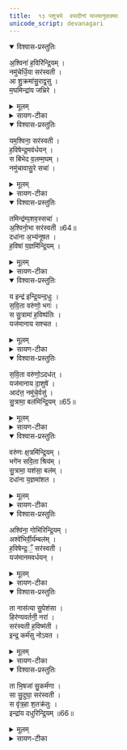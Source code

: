 ```yaml
---
title:  १३ पशुत्रये  वपादीनां याज्यानुवाक्याः
unicode_script: devanagari
---
```


<details open><summary>विश्वास-प्रस्तुतिः</summary>

अ॒श्विना॑ ह॒विरि॑न्द्रि॒यम् ।  
नमु॑चेर्धि॒या सर॑स्वती ।     
आ शु॒क्रमा॑सु॒राद्व॒सु ।  
म॒घमिन्द्रा॑य जभ्रिरे ।  
</details>

<details><summary>मूलम्</summary>

अ॒श्विना॑ ह॒विरि॑न्द्रि॒यम् ।  
नमु॑चेर्धि॒या सर॑स्वती ।     
आ शु॒क्रमा॑सु॒राद्व॒सु ।  
म॒घमिन्द्रा॑य जभ्रिरे ।  
</details>

<details><summary>सायण-टीका</summary>

(SB) 1द्वादशे प्रयाजयाज्या आप्रियोऽभिहिताः । त्रयोदशे वपादीनां याज्यानुवाक्या उच्यन्ते - त्रिपशुके वपापुरोडाशहविर्यागानां पुरोनुवाक्यास्ता एव याज्याः । तत्र तिसृणां वपानां तिस्र ऋचः तासां चैकैका कस्यांचिद्वपायां पूरोनुवाक्या कस्यांचिद्याज्येत्येवं द्विरूपा । तत्र प्रथमायां पुरोनुवाक्यां तृतीयायां याज्यामृचमाह - यावेतावश्विनौ, या च सरस्वती ते त्रयो मिलित्वा धिया स्वबुद्ध्या इन्द्रार्थं नमुचिनाम्नोऽसुरात् हविराजभ्रिरे आहृतवन्तः । कीदृशं हविः? इन्द्रियं इन्द्रियवधर्कं शुक्रं निर्मलं वसु निवासकारणं मघं महनीयम् ॥
</details>

<details open><summary>विश्वास-प्रस्तुतिः</summary>

यम॒श्विना॒ सर॑स्वती ।  
ह॒विषेन्द्र॒मव॑र्धयन् ।    
स बि॑भेद व॒लम्म॒घम् ।  
नमु॑चावासु॒रे सचा॑ ।  
</details>

<details><summary>मूलम्</summary>

यम॒श्विना॒ सर॑स्वती ।  
ह॒विषेन्द्र॒मव॑र्धयन् ।    
स बि॑भेद व॒लम्म॒घम् ।  
नमु॑चावासु॒रे सचा॑ ।  
</details>

<details><summary>सायण-टीका</summary>

2अथ प्रथमायां याज्यां द्वितीयस्यां पुरोनुवाक्यामृचमाह - अश्विनावुभौ सरस्वती चेत्येते त्रयो हविषा यमिन्द्रमवर्धयन् सोऽयमिन्द्रः नमुचिनाम्नि आसुरे सचा संबद्धं मघं महनीयं वलं बलनामानमसुरं बिभेद विदारितवान् ॥
</details>

<details open><summary>विश्वास-प्रस्तुतिः</summary>

तमिन्द्र॑म्प॒शव॒स्सचा॑ ।  
अ॒श्विनो॒भा सर॑स्वती ॥64॥  
दधा॑ना अ॒भ्य॑नूषत ।  
ह॒विषा॑ य॒ज्ञमि॑न्द्रि॒यम् ।  
</details>

<details><summary>मूलम्</summary>

तमिन्द्र॑म्प॒शव॒स्सचा॑ ।  
अ॒श्विनो॒भा सर॑स्वती ॥64॥  
दधा॑ना अ॒भ्य॑नूषत ।  
ह॒विषा॑ य॒ज्ञमि॑न्द्रि॒यम् ।  
</details>

<details><summary>सायण-टीका</summary>

3अथ द्वितीयस्यां याज्यां तृतीयस्यां पुरोनुवाक्यामाह - छागमेषर्षभा य एते पशवः, यावुभावश्विनौ, या च सरस्वती ते सर्वे सचा परस्परं संबद्धाः इन्द्रियं इन्द्वियवृद्धिहेतुं यज्ञं हविषा दधानाः तमिन्द्रमभ्यनूषत ॥
</details>

<details open><summary>विश्वास-प्रस्तुतिः</summary>

य इन्द्र॑ इन्द्रि॒यन्द॒धुः ।  
स॒वि॒ता वरु॑णो॒ भगः॑ ।  
स सु॒त्रामा॑ ह॒विष्प॑तिः ।  
यज॑मानाय सश्चत ।  
</details>

<details><summary>मूलम्</summary>

य इन्द्र॑ इन्द्रि॒यन्द॒धुः ।  
स॒वि॒ता वरु॑णो॒ भगः॑ ।  
स सु॒त्रामा॑ ह॒विष्प॑तिः ।  
यज॑मानाय सश्चत ।  
</details>

<details><summary>सायण-टीका</summary>

4अथ त्रिषु पुरोडाशेषु पूर्ववत्तिस्र ऋच आम्नाताः । तत्र प्रथमस्य पुरोडाशस्य पुरोनुवाक्यां तृतीयस्य याज्यामृचमाह - इन्द्रसवितृवरुणाः पुरोडाशदेवता भगोऽपि तत्सहचारी कश्चित् । ये यस्मिन् इन्द्रे सवितृवरुणभगा इन्द्रियं दधुः संपादितवन्तः सोऽयमिन्द्रः सुत्रामा सुष्ठु रक्षकः हविष्पतिः हविषां पालकः यजमानार्थं सश्चत संवृद्धोऽभूत् ॥
</details>

<details open><summary>विश्वास-प्रस्तुतिः</summary>

स॒वि॒ता वरु॑णो॒ऽदध॑त् ।  
यज॑मानाय दा॒शुषे॑ ।  
आद॑त्त॒ नमु॑चे॒र्वसु॑ ।  
सु॒त्रामा॒ बल॑मिन्द्रि॒यम् ॥65॥  
</details>

<details><summary>मूलम्</summary>

स॒वि॒ता वरु॑णो॒ऽदध॑त् ।  
यज॑मानाय दा॒शुषे॑ ।  
आद॑त्त॒ नमु॑चे॒र्वसु॑ ।  
सु॒त्रामा॒ बल॑मिन्द्रि॒यम् ॥65॥  
</details>

<details><summary>सायण-टीका</summary>

5अथ प्रथमस्य याज्यां द्वितीयस्य पुरोनुवाक्यामृचमाह - यः सविता सोऽयं दाशुषे हविर्दत्तवते यजमानाय दधत् अपेक्षितं संपादयतु । तथा च वरुणोऽपि संपादयतु । सुत्रामा इन्द्र बलमिन्द्रियं बलेन्द्रिययोः कारणं वसु हविस्स्वरूपं धनं नमुचेः सकाशादादत्त ॥
</details>

<details open><summary>विश्वास-प्रस्तुतिः</summary>

वरु॑णः क्ष॒त्रमि॑न्द्रि॒यम् ।  
भगे॑न सवि॒ता श्रिय॑म् ।  
सु॒त्रामा॒ यश॑सा॒ बल॑म् ।  
दधा॑ना य॒ज्ञमा॑शत ।  
</details>

<details><summary>मूलम्</summary>

वरु॑णः क्ष॒त्रमि॑न्द्रि॒यम् ।  
भगे॑न सवि॒ता श्रिय॑म् ।  
सु॒त्रामा॒ यश॑सा॒ बल॑म् ।  
दधा॑ना य॒ज्ञमा॑शत ।  
</details>

<details><summary>सायण-टीका</summary>

6अथ द्वितीयस्य याज्यां तृतीयस्य पुरोनुवाक्यामृचमाह - योऽयं वरुणः सोऽयं क्षत्त्रं बलं इन्द्वियं च दधाति । भगेन सह सविता श्रियं दधाति । सुत्रामा इन्द्रः यशसा सह बलं दधाति । त एते त्रयो देवाः त्रिविधं दधानाः यजमानस्य यज्ञमाशत प्राप्तवन्तः ॥
</details>

<details open><summary>विश्वास-प्रस्तुतिः</summary>

अश्वि॑ना॒ गोभि॑रिन्द्रि॒यम् ।  
अश्वे॑भिर्वी॒र्य॑म्बल॑म् ।  
ह॒विषेन्द्र॒ँ॒ सर॑स्वती ।  
यज॑मानमवर्धयन् ।  
</details>

<details><summary>मूलम्</summary>

अश्वि॑ना॒ गोभि॑रिन्द्रि॒यम् ।  
अश्वे॑भिर्वी॒र्य॑म्बल॑म् ।  
ह॒विषेन्द्र॒ँ॒ सर॑स्वती ।  
यज॑मानमवर्धयन् ।  
</details>

<details><summary>सायण-टीका</summary>

7अथ हविषस्तिस्र आम्नाताः । तत्र प्रथमस्य पुरोनुवाक्यां तृतीयस्य याज्यामाह - अश्विनोभौ सरस्वती च इत्येते त्रयो देवाः. गोभिरिन्द्रियं संपाद्य अश्वेभिर्वीर्यं बलं च संपाद्य अत्रत्येन हविषा इन्द्रं यजमानं च अवर्धयन् । हविर्भोक्तृत्वमिन्द्रस्य वृद्धिः । हविर्द्रातृत्वं यजमानस्य वृद्धिः ॥
</details>

<details open><summary>विश्वास-प्रस्तुतिः</summary>

ता नास॑त्या सु॒पेश॑सा ।  
हिर॑ण्यवर्तनी॒ नरा॑ ।  
सर॑स्वती ह॒विष्म॑ती ।  
इन्द्र॒ कर्म॑सु नोऽवत ।  
</details>

<details><summary>मूलम्</summary>

ता नास॑त्या सु॒पेश॑सा ।  
हिर॑ण्यवर्तनी॒ नरा॑ ।  
सर॑स्वती ह॒विष्म॑ती ।  
इन्द्र॒ कर्म॑सु नोऽवत ।  
</details>

<details><summary>सायण-टीका</summary>

8अथ प्रथमस्य याज्यां द्वितीयस्य पुरोनुवाक्यामृचमाह - ता नासत्या तावश्विनौ सुपेशसा सुरूपौ हिरण्यवर्तनी आभरणैस्सह वर्तमानौ नरा जगद्व्यवहारस्य नेतारौ । सरस्वती चात्र हविष्मती हविर्युक्ता । हे इन्द्र! त्वं च सरस्वती च अश्विनौ च इत्येते यूयं अनुष्ठीयमानेष्वेतेषु कर्मसु नोऽस्मान् अवत रक्षत ॥
</details>

<details open><summary>विश्वास-प्रस्तुतिः</summary>

ता भि॒षजा॑ सु॒कर्म॑णा ।  
सा सु॒दुघा॒ सर॑स्वती ।  
स वृ॑त्र॒हा श॒तक्र॑तुः ।  
इन्द्रा॑य दधुरिन्द्रि॒यम् ॥66॥  
</details>

<details><summary>मूलम्</summary>

ता भि॒षजा॑ सु॒कर्म॑णा ।  
सा सु॒दुघा॒ सर॑स्वती ।  
स वृ॑त्र॒हा श॒तक्र॑तुः ।  
इन्द्रा॑य दधुरिन्द्रि॒यम् ॥66॥  
</details>

<details><summary>सायण-टीका</summary>

9अथ द्वितीयस्य याज्यां तृतीयस्य पुरोनुवाक्यामृचमाह - ता भिषजा तौ चिकितवकावश्विनौ सुकर्मणा शोभनकर्मयुक्तौ सा सरस्वती सुदुघा सुष्ठु दोहनयुक्ता स च वृत्रहा इन्द्रः शतक्रतुः शतसंख्याकक्रतुयुक्तः । ते सर्वेऽपि इन्द्रार्थमिन्द्रियं संपादितवन्तः । इन्द्रोऽपि स्वार्थं प्रवर्तत इति भावः ॥



इति श्रीमत्सायणाचार्यविरचिते माधवीये वेदार्यप्रकाशे कृष्णयजुर्वेदीयतैत्तिरीयब्राह्मणभाष्ये द्वितीयाष्टके षष्ठप्रपाठके त्रयोदशोऽनुवाकः ॥

</details>

